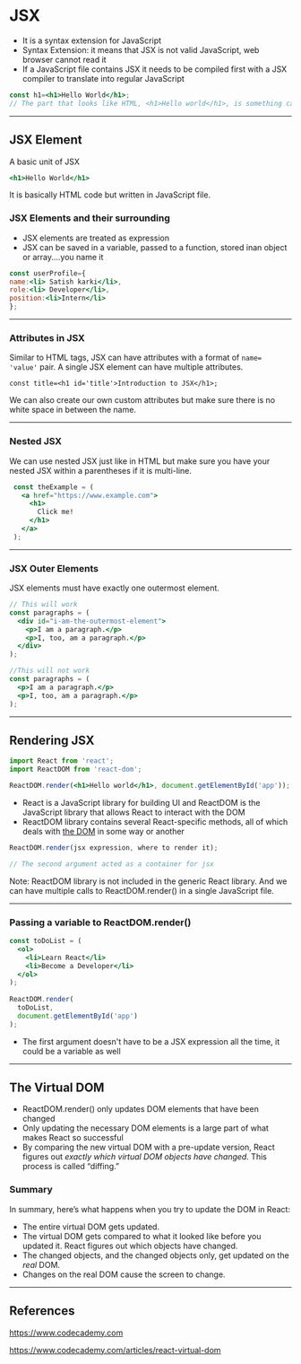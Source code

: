 # JSX

- It is a syntax extension for JavaScript
- Syntax Extension: it means that JSX is not valid JavaScript, web browser cannot read it
- If a JavaScript file contains JSX it needs to be compiled first with  a JSX compiler to translate into regular JavaScript

```jsx
const h1=<h1>Hello World</h1>;
// The part that looks like HTML, <h1>Hello world</h1>, is something called JSX.
```

***

## JSX Element

A basic unit of JSX 

```jsx
<h1>Hello World</h1>
```

It is basically HTML code but written in JavaScript file.

### JSX Elements and their surrounding

- JSX elements are treated as expression
- JSX can be saved in a variable, passed to a function, stored inan object or array....you name it

```jsx
const userProfile={
name:<li> Satish karki</li>,
role:<li> Developer</li>,
position:<li>Intern</li>
};
```

***

### Attributes in JSX

Similar to HTML tags, JSX can have attributes with a format of `name=  'value'` pair. A single JSX element can have multiple attributes.

```JSX
const title=<h1 id='title'>Introduction to JSX</h1>;
```

We can also create our own custom attributes but make sure there is no white space in between the name.

***

### Nested JSX

We can use nested JSX just like in HTML but make sure you have your nested JSX within a parentheses if it is multi-line.

```jsx
 const theExample = (
   <a href="https://www.example.com">
     <h1>
       Click me!
     </h1>
   </a>
 );
```

***

### JSX Outer Elements

JSX elements must have exactly one outermost element.

```jsx
// This will work
const paragraphs = (
  <div id="i-am-the-outermost-element">
    <p>I am a paragraph.</p>
    <p>I, too, am a paragraph.</p>
  </div>
);

//This will not work
const paragraphs = (
  <p>I am a paragraph.</p> 
  <p>I, too, am a paragraph.</p>
);
```

***

## Rendering JSX

```jsx
import React from 'react';
import ReactDOM from 'react-dom';

ReactDOM.render(<h1>Hello world</h1>, document.getElementById('app'));
```

- React is a JavaScript library for building UI and ReactDOM is the JavaScript library that allows React to interact with the DOM
- ReactDOM library contains several React-specific methods, all of which deals with [the DOM](http://www.w3schools.com/js/js_htmldom.asp) in some way or another

```jsx
ReactDOM.render(jsx expression, where to render it);

// The second argument acted as a container for jsx
```

Note: ReactDOM library is not included in the generic React library. And we can have multiple calls to ReactDOM.render() in a single JavaScript file.

***

### Passing a variable to ReactDOM.render()

```jsx
const toDoList = (
  <ol>
    <li>Learn React</li>
    <li>Become a Developer</li>
  </ol>
);
 
ReactDOM.render(
  toDoList, 
  document.getElementById('app')
);
```

- The first argument doesn't have to be  a JSX expression all the time, it could be a variable as well

***

## The Virtual DOM

- ReactDOM.render() only updates DOM elements that have been changed
- Only updating the necessary DOM elements is a large part of what makes React so successful
- By comparing the new virtual DOM with a pre-update version, React figures out *exactly which virtual DOM objects have changed.*  This process is called “diffing.”

### Summary

In summary, here’s what happens when you try to update the DOM in React:

- The entire virtual DOM gets updated.
- The virtual DOM gets compared to what it looked like before you updated it.  React figures out which objects have changed.
- The changed objects, and the changed objects only, get updated on the *real* DOM.
- Changes on the real DOM cause the screen to change. 

***

## References

https://www.codecademy.com

https://www.codecademy.com/articles/react-virtual-dom

